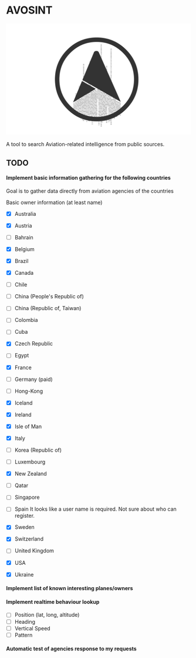 # AVOSINT
![Logo of AVOSINT](./logo/AVOSINT.svg)

A tool to search Aviation-related intelligence from public sources.

## TODO

#### Implement basic information gathering for the following countries

Goal is to gather data directly from aviation agencies of the countries

Basic owner information (at least name)
- [x] Australia
- [x] Austria
- [ ] Bahrain
- [x] Belgium
- [x] Brazil
- [x] Canada
- [ ] Chile
- [ ] China (People's Republic of)
- [ ] China (Republic of, Taiwan)
- [ ] Colombia
- [ ] Cuba
- [x] Czech Republic
- [ ] Egypt
- [x] France
- [ ] Germany (paid)
- [ ] Hong-Kong
- [x] Iceland
- [x] Ireland
- [x] Isle of Man
- [x] Italy
- [ ] Korea (Republic of)
- [ ] Luxembourg
- [x] New Zealand
- [ ] Qatar
- [ ] Singapore
- [ ] Spain It looks like a user name is required. Not sure about who can register.
- [x] Sweden
- [x] Switzerland
- [ ] United Kingdom
- [x] USA
- [x] Ukraine


#### Implement list of known interesting planes/owners


#### Implement realtime behaviour lookup
- [ ] Position (lat, long, altitude)
- [ ] Heading
- [ ] Vertical Speed
- [ ] Pattern

#### Automatic test of agencies response to my requests
